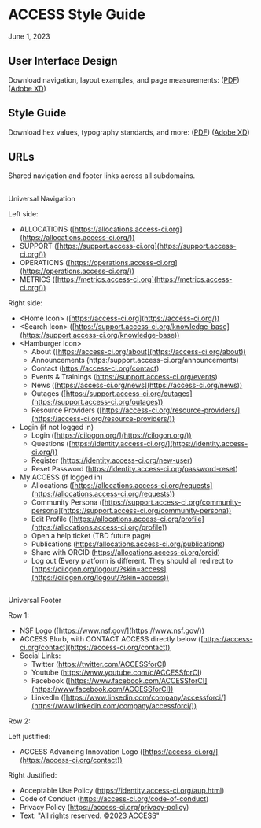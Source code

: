 # ACCESS Style Guide

June 1, 2023

## User Interface Design

Download navigation, layout examples, and page measurements:
([PDF](https://github.com/access-ci-org/Web_and_Branding/blob/master/ncsa-access-UI-13.pdf))
([Adobe XD](https://github.com/access-ci-org/Web_and_Branding/blob/master/ncsa-access-UI-13.xd))

## Style Guide

Download hex values, typography standards, and more:
([PDF](https://github.com/access-ci-org/Web_and_Branding/blob/master/access-style-guide-5.pdf))
([Adobe XD](https://github.com/access-ci-org/Web_and_Branding/blob/master/access-style-guide-5.xd))

## URLs

Shared navigation and footer links across all subdomains.

##

Universal Navigation

Left side:

- ALLOCATIONS ([https://allocations.access-ci.org](https://allocations.access-ci.org/))
- SUPPORT ([https://support.access-ci.org](https://support.access-ci.org/))
- OPERATIONS ([https://operations.access-ci.org](https://operations.access-ci.org/))
- METRICS ([https://metrics.access-ci.org](https://metrics.access-ci.org/))

Right side:

- \<Home Icon\> ([https://access-ci.org](https://access-ci.org/))
- \<Search Icon\> ([https://support.access-ci.org/knowledge-base](https://support.access-ci.org/knowledge-base))
- \<Hamburger Icon\>
  - About ([https://access-ci.org/about](https://access-ci.org/about))
  - Announcements (https:/support.access-ci.org/announcements)
  - Contact (https://access-ci.org/contact)
  - Events & Trainings (https://support.access-ci.org/events)
  - News ([https://access-ci.org/news](https://access-ci.org/news))
  - Outages ([https://support.access-ci.org/outages](https://support.access-ci.org/outages))
  - Resource Providers ([https://access-ci.org/resource-providers/](https://access-ci.org/resource-providers/))
- Login (if not logged in)
  - Login ([https://cilogon.org/](https://cilogon.org/))
  - Questions ([https://identity.access-ci.org/](https://identity.access-ci.org/))
  - Register (https://identity.access-ci.org/new-user)
  - Reset Password (https://identity.access-ci.org/password-reset)
- My ACCESS (if logged in)
  - Allocations ([https://allocations.access-ci.org/requests](https://allocations.access-ci.org/requests))
  - Community Persona ([https://support.access-ci.org/community-persona](https://support.access-ci.org/community-persona))
  - Edit Profile ([https://allocations.access-ci.org/profile](https://allocations.access-ci.org/profile))
  - Open a help ticket (TBD future page)
  - Publications (https://allocations.access-ci.org/publications)
  - Share with ORCID (https://allocations.access-ci.org/orcid)
  - Log out (Every platform is different. They should all redirect to [https://cilogon.org/logout/?skin=access](https://cilogon.org/logout/?skin=access))

##

Universal Footer

Row 1:

- NSF Logo ([https://www.nsf.gov/](https://www.nsf.gov/))
- ACCESS Blurb, with CONTACT ACCESS directly below ([https://access-ci.org/contact](https://access-ci.org/contact))
- Social Links:
  - Twitter (https://twitter.com/ACCESSforCI)
  - Youtube (https://www.youtube.com/c/ACCESSforCI)
  - Facebook ([https://www.facebook.com/ACCESSforCI](https://www.facebook.com/ACCESSforCI))
  - LinkedIn ([https://www.linkedin.com/company/accessforci/](https://www.linkedin.com/company/accessforci/))

Row 2:

Left justified:

- ACCESS Advancing Innovation Logo ([https://access-ci.org/](https://access-ci.org/contact))

Right Justified:

- Acceptable Use Policy (https://identity.access-ci.org/aup.html)
- Code of Conduct (https://access-ci.org/code-of-conduct)
- Privacy Policy (https://access-ci.org/privacy-policy)
- Text: "All rights reserved. ©2023 ACCESS"
